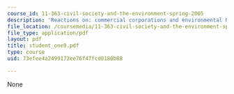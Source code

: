 ```yaml
---
course_id: 11-363-civil-society-and-the-environment-spring-2005
description: 'Reactions on: commercial corporations and environmental NGOs.'
file_location: /coursemedia/11-363-civil-society-and-the-environment-spring-2005/73efee4a2499172ee76f47fcd0180b88_student_one9.pdf
file_type: application/pdf
layout: pdf
title: student_one9.pdf
type: course
uid: 73efee4a2499172ee76f47fcd0180b88

---
```

None